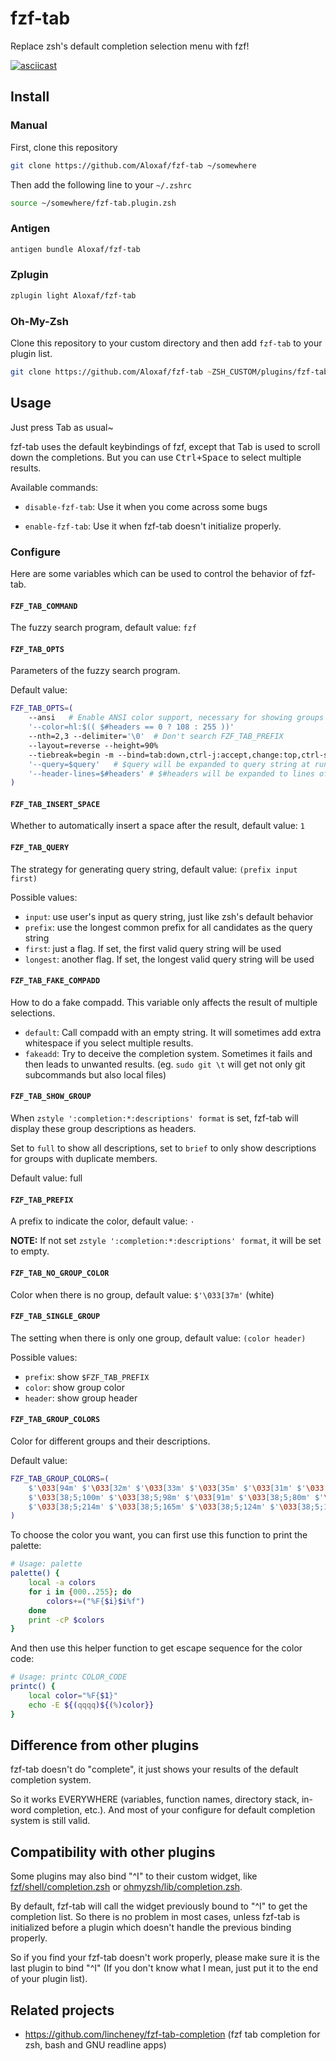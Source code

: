 # fzf-tab

Replace zsh's default completion selection menu with fzf!

[![asciicast](https://asciinema.org/a/293849.svg)](https://asciinema.org/a/293849)

## Install

### Manual

First, clone this repository

```zsh
git clone https://github.com/Aloxaf/fzf-tab ~/somewhere
```

Then add the following line to your `~/.zshrc`

```zsh
source ~/somewhere/fzf-tab.plugin.zsh
```

### Antigen

```zsh
antigen bundle Aloxaf/fzf-tab
```

### Zplugin

```zsh
zplugin light Aloxaf/fzf-tab
```

### Oh-My-Zsh

Clone this repository to your custom directory and then add `fzf-tab` to your plugin list.

```zsh
git clone https://github.com/Aloxaf/fzf-tab ~ZSH_CUSTOM/plugins/fzf-tab
```

## Usage

Just press <kdb>Tab</kdb> as usual~

fzf-tab uses the default keybindings of fzf, except that <kdb>Tab</kdb> is used to scroll down the completions.
But you can use <kbd>Ctrl</kdb>+<kdb>Space</kbd> to select multiple results.

Available commands:

- `disable-fzf-tab`: Use it when you come across some bugs

- `enable-fzf-tab`: Use it when fzf-tab doesn't initialize properly.

### Configure

Here are some variables which can be used to control the behavior of fzf-tab.

#### `FZF_TAB_COMMAND`

The fuzzy search program, default value: `fzf`

#### `FZF_TAB_OPTS`

Parameters of the fuzzy search program.

Default value:

```zsh
FZF_TAB_OPTS=(
    --ansi   # Enable ANSI color support, necessary for showing groups
    '--color=hl:$(( $#headers == 0 ? 108 : 255 ))'
    --nth=2,3 --delimiter='\0'  # Don't search FZF_TAB_PREFIX
    --layout=reverse --height=90%
    --tiebreak=begin -m --bind=tab:down,ctrl-j:accept,change:top,ctrl-space:toggle --cycle
    '--query=$query'   # $query will be expanded to query string at runtime.
    '--header-lines=$#headers' # $#headers will be expanded to lines of headers at runtime
)
```

#### `FZF_TAB_INSERT_SPACE`

Whether to automatically insert a space after the result, default value: `1`

#### `FZF_TAB_QUERY`

The strategy for generating query string, default value: `(prefix input first)`

Possible values:

- `input`: use user's input as query string, just like zsh's default behavior
- `prefix`: use the longest common prefix for all candidates as the query string
- `first`: just a flag. If set, the first valid query string will be used
- `longest`: another flag. If set, the longest valid query string will be used

#### `FZF_TAB_FAKE_COMPADD`

How to do a fake compadd. This variable only affects the result of multiple selections.

- `default`: Call compadd with an empty string. It will sometimes add extra whitespace if you select multiple results.
- `fakeadd`: Try to deceive the completion system. Sometimes it fails and then leads to unwanted results.
(eg. `sudo git \t` will get not only git subcommands but also local files)

#### `FZF_TAB_SHOW_GROUP`

When `zstyle ':completion:*:descriptions' format` is set, fzf-tab will display these group descriptions as headers.

Set to `full` to show all descriptions, set to `brief` to only show descriptions for groups with duplicate members.

Default value: full

#### `FZF_TAB_PREFIX`

A prefix to indicate the color, default value: `·`

**NOTE:** If not set `zstyle ':completion:*:descriptions' format`, it will be set to empty.

#### `FZF_TAB_NO_GROUP_COLOR`

Color when there is no group, default value: `$'\033[37m'` (white)

#### `FZF_TAB_SINGLE_GROUP`

The setting when there is only one group, default value: `(color header)`

Possible values:

- `prefix`: show `$FZF_TAB_PREFIX`
- `color`: show group color
- `header`: show group header

#### `FZF_TAB_GROUP_COLORS`

Color for different groups and their descriptions.

Default value:

```zsh
FZF_TAB_GROUP_COLORS=(
    $'\033[94m' $'\033[32m' $'\033[33m' $'\033[35m' $'\033[31m' $'\033[38;5;27m' $'\033[36m' \
    $'\033[38;5;100m' $'\033[38;5;98m' $'\033[91m' $'\033[38;5;80m' $'\033[92m' \
    $'\033[38;5;214m' $'\033[38;5;165m' $'\033[38;5;124m' $'\033[38;5;120m'
)
```

To choose the color you want, you can first use this function to print the palette:

```zsh
# Usage: palette
palette() {
    local -a colors
    for i in {000..255}; do
        colors+=("%F{$i}$i%f")
    done
    print -cP $colors
}
```

And then use this helper function to get escape sequence for the color code:

```zsh
# Usage: printc COLOR_CODE
printc() {
    local color="%F{$1}"
    echo -E ${(qqqq)${(%)color}}
}
```

## Difference from other plugins

fzf-tab doesn't do "complete", it just shows your results of the default completion system.

So it works EVERYWHERE (variables, function names, directory stack, in-word completion, etc.).
And most of your configure for default completion system is still valid.

## Compatibility with other plugins

Some plugins may also bind "^I" to their custom widget, like [fzf/shell/completion.zsh](https://github.com/junegunn/fzf/blob/master/shell/completion.zsh) or [ohmyzsh/lib/completion.zsh](https://github.com/ohmyzsh/ohmyzsh/blob/master/lib/completion.zsh#L61-L73).

By default, fzf-tab will call the widget previously bound to "^I" to get the completion list. So there is no problem in most cases, unless fzf-tab is initialized before a plugin which doesn't handle the previous binding properly.

So if you find your fzf-tab doesn't work properly, please make sure it is the last plugin to bind "^I" (If you don't know what I mean, just put it to the end of your plugin list).

## Related projects

- https://github.com/lincheney/fzf-tab-completion (fzf tab completion for zsh, bash and GNU readline apps)
